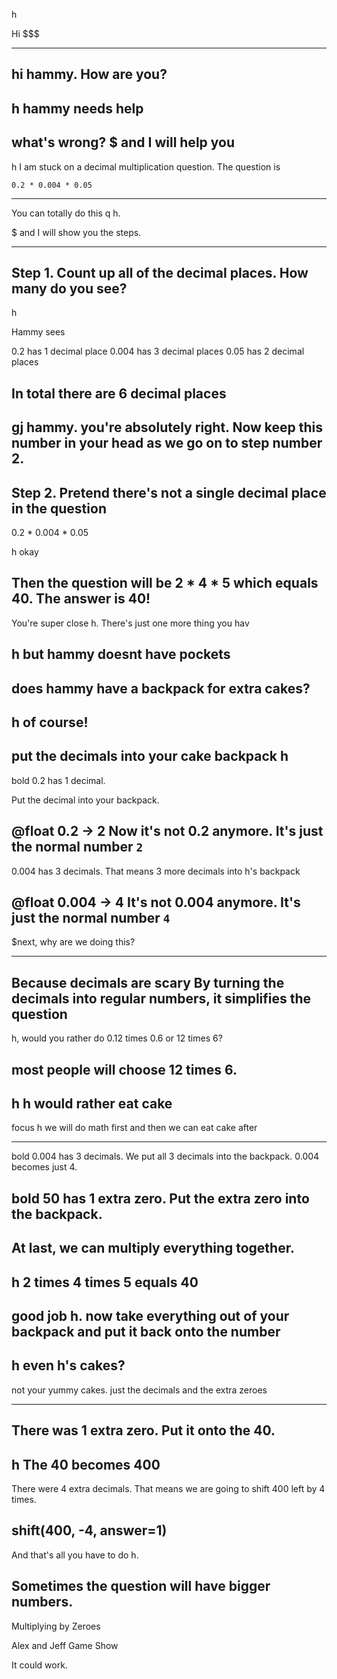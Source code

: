 h 

Hi $$$

----------------
hi hammy. How are you?
----------------
h hammy needs help
----------------
what's wrong? $ and I will help you
----------------
h I am stuck on a decimal multiplication question. The question is

    0.2 * 0.004 * 0.05
----------------
You can totally do this q h. 

$ and I will show you the steps.

----------------

Step 1. Count up all of the decimal places. How many do you see?
----------------

h 

Hammy sees

0.2 has 1 decimal place
0.004 has 3 decimal places
0.05 has 2 decimal places

In total there are 6 decimal places
----------------
gj hammy. you're absolutely right.
Now keep this number in your head as we go on to step number 2.
----------------
Step 2. Pretend there's not a single decimal place in the question
----------------

0.2 * 0.004 * 0.05


h okay

Then the question will be 2 * 4 * 5 which equals 40.
The answer is 40!
----------------
You're super close h.
There's just one more thing you hav

h but hammy doesnt have pockets
----------------
does hammy have a backpack for extra cakes?
----------------
h of course!
----------------
put the decimals into your cake backpack h
----------------
bold 0.2 has 1 decimal. 

Put the decimal into your backpack.

@float
0.2 -> 2
Now it's not 0.2 anymore. It's just the normal number `2`
----------------

0.004 has 3 decimals. 
That means 3 more decimals into h's backpack

@float
0.004 -> 4
It's not 0.004 anymore. It's just the normal number `4`
----------------
$next, why are we doing this?

----------------

Because decimals are scary
By turning the decimals into regular numbers, it simplifies the question
----------------
h, would you rather do 0.12 times 0.6 or 12 times 6?

most people will choose 12 times 6. 
----------------
h h would rather eat cake
----------------
focus h
we will do math first and then we can eat cake after

----------------



bold 0.004 has 3 decimals. 
We put all 3 decimals into the backpack. 0.004 becomes just 4.

bold 50 has 1 extra zero. 
Put the extra zero into the backpack. 
----------------
At last, we can multiply everything together.
----------------
h 2 times 4 times 5 equals 40
----------------
good job h. now take everything out of your backpack and put it back onto the number
----------------
h even h's cakes? 
----------------
not your yummy cakes.
just the decimals and the extra zeroes

----------------
There was 1 extra zero.
Put it onto the 40. 
----------------
h The 40 becomes 400
----------------
There were 4 extra decimals.
That means we are going to shift 400 left by 4 times.

shift(400, -4, answer=1)
----------------
And that's all you have to do h.

Sometimes the question will have bigger numbers.
----------------





Multiplying by Zeroes

Alex and Jeff Game Show

It could work.





